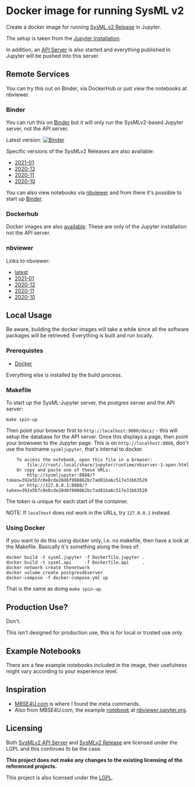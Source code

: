 # Docker image for running SysML v2

Create a docker image for running [SysML v2 Release](https://github.com/Systems-Modeling/SysML-v2-Release) in Jupyter.

The setup is taken from the [Jupyter installation](https://github.com/Systems-Modeling/SysML-v2-Release/tree/master/install/jupyter).

In addition, an [API Server](https://github.com/Systems-Modeling/SysML-v2-API-Services) is also started and everything published in Jupyter will be pushed into this server.

## Remote Services

You can try this out on Binder, via DockerHub or just view the notebooks at nbviewer.

### Binder

You can run this on [Binder](https://mybinder.org) but it will only run the SysMLv2-based Jupyter server, not the API server.

Latest version: [![Binder](https://mybinder.org/badge_logo.svg)](https://mybinder.org/v2/gh/gorenje/sysmlv2-jupyter-docker/HEAD)

Specific versions of the SysMLv2 Releases are also available:

- [2021-01](https://mybinder.org/v2/gh/gorenje/sysmlv2-jupyter-docker/release-2021-01)
- [2020-12](https://mybinder.org/v2/gh/gorenje/sysmlv2-jupyter-docker/release-2020-12)
- [2020-11](https://mybinder.org/v2/gh/gorenje/sysmlv2-jupyter-docker/release-2020-11)
- [2020-10](https://mybinder.org/v2/gh/gorenje/sysmlv2-jupyter-docker/release-2020-10)

You can also view notebooks via [nbviewer](https://nbviewer.jupyter.org/github/gorenje/sysmlv2-jupyter-docker/tree/master/notebooks) and from there it's possible to start up [Binder](https://mybinder.org).

### Dockerhub

Docker images are also [available](https://hub.docker.com/r/gorenje/sysmlv2-jupyter). These are only of the Jupyter installation not the API server.

### nbviewer

Links to nbviewer:

- [latest](https://nbviewer.jupyter.org/github/gorenje/sysmlv2-jupyter-docker/tree/main/)
- [2021-01](https://nbviewer.jupyter.org/github/gorenje/sysmlv2-jupyter-docker/tree/release-2021-01/)
- [2020-12](https://nbviewer.jupyter.org/github/gorenje/sysmlv2-jupyter-docker/tree/release-2020-12/)
- [2020-11](https://nbviewer.jupyter.org/github/gorenje/sysmlv2-jupyter-docker/tree/release-2020-11/)
- [2020-10](https://nbviewer.jupyter.org/github/gorenje/sysmlv2-jupyter-docker/tree/release-2020-10/)

## Local Usage

Be aware, building the docker images will take a while since all the software
packages will be retrieved. Everything is built and run locally.

### Prerequistes

- [Docker](https://www.docker.com/)

Everything else is installed by the build process.

### Makefile

To start up the SysML-Jupyter server, the postgres server and the API server:

    make spin-up

Then point your browser first to ```http://localhost:9000/docs/``` - this will setup
the database for the API server. Once this displays a page, then point your
browswer to the Jupyter page. This is on ```http://localhost:8888```,
don't use the hostname ```sysmljupyter```, that's internal to docker.

```
    To access the notebook, open this file in a browser:
        file:///root/.local/share/jupyter/runtime/nbserver-1-open.html
    Or copy and paste one of these URLs:
        http://sysmljupyter:8888/?token=392e5b7c0e8cde28d6f988862bc7ad81ba6c517e31b63520
     or http://127.0.0.1:8888/?token=392e5b7c0e8cde28d6f988862bc7ad81ba6c517e31b63520
```

The token is unique for each start of the container.

NOTE: If `localhost` does not work in the URLs, try `127.0.0.1` instead.

### Using Docker

If you want to do this using docker only, i.e. no makefile, then have a
look at the Makefile. Basically it's something along the lines of:

    docker build -t sysml.jupyter -f Dockerfile.jupyter .
    docker build -t sysml.api     -f Dockerfile.api     .
    docker network create thenetwork
    docker volume create postgresdbserver
    docker-compose -f docker-compose.yml up

That is the same as doing ```make spin-up```.

## Production Use?

Don't.

This isn't designed for production use, this is for local or trusted use only.

## Example Notebooks

There are a few example notebooks included in the image, their usefulness
might vary according to your experience level.

## Inspiration

- [MBSE4U.com](https://mbse4u.com/2020/12/21/sysml-v2-release-whats-inside/) is where I found the meta commands.
- Also from MBSE4U.com, the example [notebook](https://nbviewer.jupyter.org/github/MBSE4U/SysMLv2JupyterBook/blob/master/SysMLv2JupyterBook.ipynb) at [nbviewer.jupyter.org](https://nbviewer.jupyter.org).


## Licensing

Both [SysMLv2 API Server](https://github.com/Systems-Modeling/SysML-v2-API-Services/blob/master/LICENSE) and [SysMLv2 Release](https://github.com/Systems-Modeling/SysML-v2-Release/blob/master/LICENSE) are licensed under the LGPL and this continues to be the case.

**This project does not make any changes to the existing licensing of the
referenced projects.**

This project is also licensed under the [LGPL](/LICENSE).
